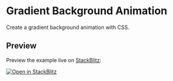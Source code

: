 # Gradient Background Animation

Create a gradient background animation with CSS.

## Preview

Preview the example live on [StackBlitz](http://stackblitz.com/):

[![Open in StackBlitz](https://developer.stackblitz.com/img/open_in_stackblitz.svg)](https://stackblitz.com/edit/web-platform-dxw6e8?file=index.html)
